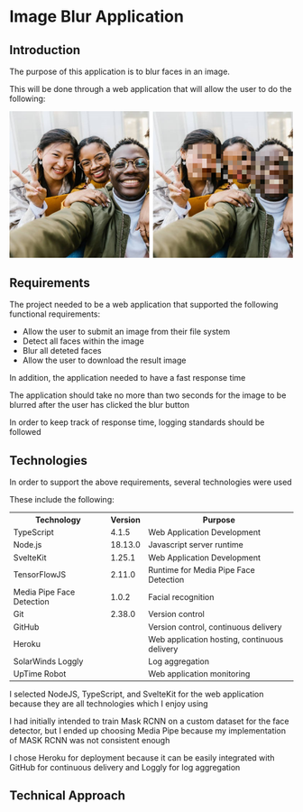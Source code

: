 <h1>Image Blur Application</h1>
<h2>Introduction</h2>
<p>The purpose of this application is to blur faces in an image.</p>
<p>This will be done through a web application that will allow the user to do the following:</p>

<img src="/static/blur example.png">

<h2>Requirements</h2>
<p>The project needed to be a web application that supported the following functional requirements:</p>
<ul>
  <li>Allow the user to submit an image from their file system</li>
  <li>Detect all faces within the image</li>
  <li>Blur all deteted faces</li>
  <li>Allow the user to download the result image</li>
</ul>

<p>In addition, the application needed to have a fast response time</p>
<p>The application should take no more than two seconds for the image to be blurred after the user has clicked the blur button</p>
<p>In order to keep track of response time, logging standards should be followed</p>

<h2>Technologies</h2>
<p>In order to support the above requirements, several technologies were used</p>
<p>These include the following:</p>
<table>
  <tr>
    <th>Technology</th>
    <th>Version</th>
    <th>Purpose</th>
  </tr>
  <tr>
    <td>TypeScript</td>
    <td>4.1.5</td>
    <td>Web Application Development</td>
  </tr>
  <tr>
    <td>Node.js</td>
    <td>18.13.0</td>
    <td>Javascript server runtime</td>
  </tr>
  <tr>
    <td>SvelteKit</td>
    <td>1.25.1</td>
    <td>Web Application Development</td>
  </tr>
  <tr>
    <td>TensorFlowJS</td>
    <td>2.11.0</td>
    <td>Runtime for Media Pipe Face Detection</td>
  </tr>
  <tr>
    <td>Media Pipe Face Detection</td>
    <td>1.0.2</td>
    <td>Facial recognition</td>
  </tr>
  <tr>
    <td>Git</td>
    <td>2.38.0</td>
    <td>Version control</td>
  </tr>
  <tr>
    <td>GitHub</td>
    <td></td>
    <td>Version control, continuous delivery</td>
  </tr>
  <tr>
    <td>Heroku</td>
    <td></td>
    <td>Web application hosting, continuous delivery</td>
  </tr>
  <tr>
    <td>SolarWinds Loggly</td>
    <td></td>
    <td>Log aggregation</td>
  </tr>
  <tr>
    <td>UpTime Robot</td>
    <td></td>
    <td>Web application monitoring</td>
  </tr>
</table>
<p>I selected NodeJS, TypeScript, and SvelteKit for the web application because they are all technologies which I enjoy using</p>
<p>I had initially intended to train Mask RCNN on a custom dataset for the face detector, but I ended up choosing Media Pipe because my implementation of MASK RCNN was not consistent enough</p>
<p>I chose Heroku for deployment because it can be easily integrated with GitHub for continuous delivery and Loggly for log aggregation</p>

<h2>Technical Approach</h2>

